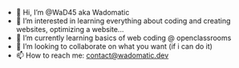 - 👋 Hi, I’m @WaD45 aka Wadomatic
- 👀 I’m interested in learning everything about coding and creating websites, optimizing a website...
- 🌱 I’m currently learning basics of web coding @ openclassrooms
- 💞️ I’m looking to collaborate on what you want (if i can do it)
- 📫 How to reach me: contact@wadomatic.dev

<!---
WaD45/WaDomatic is a ✨ special ✨ repository because its `README.md` (this file) appears on your GitHub profile.
You can click the Preview link to take a look at your changes.
--->
